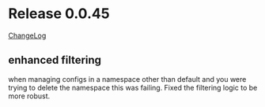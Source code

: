 # Release 0.0.45

[ChangeLog](https://github.com/sdcio/config-server/releases)

## enhanced filtering

when managing configs in a namespace other than default and you were trying to delete the namespace this was failing. Fixed the filtering logic to be more robust.




